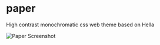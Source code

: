 # paper
High contrast monochromatic css web theme based on Hella

![Paper Screenshot](https://i.imgur.com/udi5WeT.png "Screenshot of Paper")
